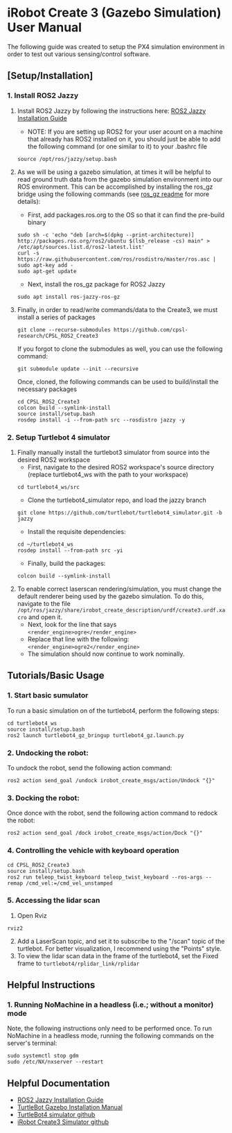# iRobot Create 3 (Gazebo Simulation) User Manual

The following guide was created to setup the PX4 simulation environment in order to test out various sensing/control software.

## [Setup/Installation] 

### 1. Install ROS2 Jazzy
1. Install ROS2 Jazzy by following the instructions here: [ROS2 Jazzy Installation Guide](https://docs.ros.org/en/jazzy/Installation/Ubuntu-Install-Debs.html)
    - NOTE: If you are setting up ROS2 for your user acount on a machine that already has ROS2 installed on it, you should just be able to add the following command (or one similar to it) to your .bashrc file
    ```
    source /opt/ros/jazzy/setup.bash 
    ```

2. As we will be using a gazebo simulation, at times it will be helpful to read ground truth data from the gazebo simulation environment into our ROS environment. This can be accomplished by installing the ros_gz bridge using the following commands (see [ros_gz readme](https://github.com/gazebosim/ros_gz/tree/jazzy) for more details):
    - First, add packages.ros.org to the OS so that it can find the pre-build binary
    ```
    sudo sh -c 'echo "deb [arch=$(dpkg --print-architecture)] http://packages.ros.org/ros2/ubuntu $(lsb_release -cs) main" > /etc/apt/sources.list.d/ros2-latest.list'
    curl -s https://raw.githubusercontent.com/ros/rosdistro/master/ros.asc | sudo apt-key add -
    sudo apt-get update
    ```
    - Next, install the ros_gz package for ROS2 Jazzy
    ```
    sudo apt install ros-jazzy-ros-gz
    ```
3. Finally, in order to read/write commands/data to the Create3, we must install a series of packages
    ```
    git clone --recurse-submodules https://github.com/cpsl-research/CPSL_ROS2_Create3
    ```

    If you forgot to clone the submodules as well, you can use the following command:
    ```
    git submodule update --init --recursive
    ```

    Once, cloned, the following commands can be used to build/install the necessary packages

    ```
    cd CPSL_ROS2_Create3
    colcon build --symlink-install
    source install/setup.bash
    rosdep install -i --from-path src --rosdistro jazzy -y
    ```

### 2. Setup Turtlebot 4 simulator
1. Finally manually install the turtlebot3 simulator from source into the desired ROS2 workspace
    - First, navigate to the desired ROS2 workspace's source directory (replace turtlebot4_ws with the path to your workspace)
    ```
    cd turtlebot4_ws/src
    ```
    - Clone the turtlebot4_simulator repo, and load the jazzy branch
    ```
    git clone https://github.com/turtlebot/turtlebot4_simulator.git -b jazzy
    ```
    - Install the requisite dependencies:
    ```
    cd ~/turtlebot4_ws
    rosdep install --from-path src -yi
    ```
    - Finally, build the packages:
    ```
    colcon build --symlink-install
    ```
2. To enable correct laserscan rendering/simulation, you must change the default renderer being used by the gazebo simulation. To do this, navigate to the file ```/opt/ros/jazzy/share/irobot_create_description/urdf/create3.urdf.xacro``` and open it.
    - Next, look for the line that says ```<render_engine>ogre</render_engine>```
    - Replace that line with the following: ```<render_engine>ogre2</render_engine>```
    - The simulation should now continue to work nominally.

## Tutorials/Basic Usage

### 1. Start basic sumulator

To run a basic simulation on of the turtlebot4, perform the following steps:

```
cd turtlebot4_ws
source install/setup.bash
ros2 launch turtlebot4_gz_bringup turtlebot4_gz.launch.py
```

### 2. Undocking the robot:
To undock the robot, send the following action command:

```
ros2 action send_goal /undock irobot_create_msgs/action/Undock "{}"
```

### 3. Docking the robot:
Once donce with the robot, send the following action command to redock the robot:
```
ros2 action send_goal /dock irobot_create_msgs/action/Dock "{}"
```

### 4. Controlling the vehicle with keyboard operation
```
cd CPSL_ROS2_Create3
source install/setup.bash
ros2 run teleop_twist_keyboard teleop_twist_keyboard --ros-args --remap /cmd_vel:=/cmd_vel_unstamped
```

### 5. Accessing the lidar scan
1. Open Rviz
```
rviz2
```
2. Add a LaserScan topic, and set it to subscribe to the "/scan" topic of the turtlebot. For better visualization, I recommend using the "Points" style. 
3. To view the lidar scan data in the frame of the turtlebot4, set the Fixed frame to ```turtlebot4/rplidar_link/rplidar```

## Helpful Instructions

### 1. Running NoMachine in a headless (i.e.; without a monitor) mode
Note, the following instructions only need to be performed once. To run NoMachine in a headless mode, running the following commands on the server's terminal:
```
sudo systemctl stop gdm
sudo /etc/NX/nxserver --restart
```
## Helpful Documentation
- [ROS2 Jazzy Installation Guide](https://docs.ros.org/en/jazzy/Installation/Ubuntu-Install-Debs.html)
- [TurtleBot Gazebo Installation Manual](https://turtlebot.github.io/turtlebot4-user-manual/software/turtlebot4_simulator.html#source-installation)
- [TurtleBot4 simulator github](https://github.com/turtlebot/turtlebot4_simulator/tree/jazzy)
- [iRobot Create3 Simulator github](https://github.com/iRobotEducation/create3_sim/tree/jazzy)